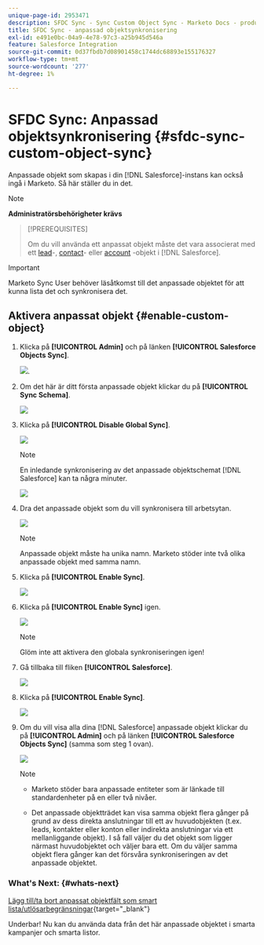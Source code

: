 ```yaml
---
unique-page-id: 2953471
description: SFDC Sync - Sync Custom Object Sync - Marketo Docs - produktdokumentation
title: SFDC Sync - anpassad objektsynkronisering
exl-id: e491e0bc-04a9-4e78-97c3-a25b945d546a
feature: Salesforce Integration
source-git-commit: 0d37fbdb7d08901458c1744dc68893e155176327
workflow-type: tm+mt
source-wordcount: '277'
ht-degree: 1%

---
```


# SFDC Sync: Anpassad objektsynkronisering {#sfdc-sync-custom-object-sync}

Anpassade objekt som skapas i din [!DNL Salesforce]-instans kan också ingå i Marketo.  Så här ställer du in det.

>[!NOTE]
>
>**Administratörsbehörigheter krävs**

>[!PREREQUISITES]
>
>Om du vill använda ett anpassat objekt måste det vara associerat med ett [lead](/help/marketo/product-docs/crm-sync/salesforce-sync/sfdc-sync-details/sfdc-sync-field-sync.md)-, [contact](/help/marketo/product-docs/crm-sync/salesforce-sync/sfdc-sync-details/sfdc-sync-contact-sync.md)- eller [account](/help/marketo/product-docs/crm-sync/salesforce-sync/sfdc-sync-details/sfdc-sync-account-sync.md) -objekt i [!DNL Salesforce].

>[!IMPORTANT]
>
>Marketo Sync User behöver läsåtkomst till det anpassade objektet för att kunna lista det och synkronisera det.

## Aktivera anpassat objekt  {#enable-custom-object}

1. Klicka på **[!UICONTROL Admin]** och på länken **[!UICONTROL Salesforce Objects Sync]**.

   ![](assets/image2015-11-19-10-3a28-3a5.png).

1. Om det här är ditt första anpassade objekt klickar du på **[!UICONTROL Sync Schema]**.

   ![](assets/rtaimage-2.png)

1. Klicka på **[!UICONTROL Disable Global Sync]**.

   ![](assets/image2015-4-22-10-3a45-3a0.png)

   >[!NOTE]
   >
   >En inledande synkronisering av det anpassade objektschemat [!DNL Salesforce] kan ta några minuter.

   ![](assets/image2015-4-22-10-3a45-3a18.png)

1. Dra det anpassade objekt som du vill synkronisera till arbetsytan.

   ![](assets/image2015-4-22-10-3a45-3a30.png)

   >[!NOTE]
   >
   >Anpassade objekt måste ha unika namn. Marketo stöder inte två olika anpassade objekt med samma namn.

1. Klicka på **[!UICONTROL Enable Sync]**.

   ![](assets/image2015-4-22-10-3a45-3a50.png)

1. Klicka på **[!UICONTROL Enable Sync]** igen.

   ![](assets/image2015-4-22-10-3a46-3a10.png)

   >[!NOTE]
   >
   >Glöm inte att aktivera den globala synkroniseringen igen!

1. Gå tillbaka till fliken **[!UICONTROL Salesforce]**.

   ![](assets/image2015-4-22-10-3a46-3a25.png)

1. Klicka på **[!UICONTROL Enable Sync]**.

   ![](assets/image2015-4-22-10-3a50-3a26.png)

1. Om du vill visa alla dina [!DNL Salesforce] anpassade objekt klickar du på **[!UICONTROL Admin]** och på länken **[!UICONTROL Salesforce Objects Sync]** (samma som steg 1 ovan).

   ![](assets/image2016-6-23-9-3a28-3a23.png)

   >[!NOTE]
   >
   >* Marketo stöder bara anpassade entiteter som är länkade till standardenheter på en eller två nivåer.
   >
   >* Det anpassade objektträdet kan visa samma objekt flera gånger på grund av dess direkta anslutningar till ett av huvudobjekten (t.ex. leads, kontakter eller konton eller indirekta anslutningar via ett mellanliggande objekt). I så fall väljer du det objekt som ligger närmast huvudobjektet och väljer bara ett. Om du väljer samma objekt flera gånger kan det försvåra synkroniseringen av det anpassade objektet.

### What&#39;s Next: {#whats-next}

[Lägg till/ta bort anpassat objektfält som smart lista/utlösarbegränsningar](/help/marketo/product-docs/crm-sync/salesforce-sync/setup/optional-steps/add-remove-custom-object-field-as-smart-list-trigger-constraints.md){target="_blank"}

Underbar! Nu kan du använda data från det här anpassade objektet i smarta kampanjer och smarta listor.
